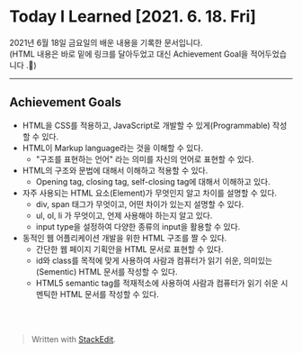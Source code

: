 ﻿# Today I Learned [2021. 6. 18. Fri]

2021년 6월 18일 금요일의 배운 내용을 기록한 문서입니다.  
(HTML 내용은 바로 밑에 링크를 달아두었고 대신 Achievement Goal을 적어두었습니다 .🙂)

---

## Achievement Goals

-   HTML을 CSS를 적용하고, JavaScript로 개발할 수 있게(Programmable) 작성할 수 있다.
-   HTML이 Markup language라는 것을 이해할 수 있다.
    -   "구조를 표현하는 언어" 라는 의미를 자신의 언어로 표현할 수 있다.
-   HTML의 구조와 문법에 대해서 이해하고 적용할 수 있다.
    -   Opening tag, closing tag, self-closing tag에 대해서 이해하고 있다.
-   자주 사용되는 HTML 요소(Element)가 무엇인지 알고 차이를 설명할 수 있다.
    -   div, span 태그가 무엇이고, 어떤 차이가 있는지 설명할 수 있다.
    -   ul, ol, li 가 무엇이고, 언제 사용해야 하는지 알고 있다.
    -   input type을 설정하여 다양한 종류의 input을 활용할 수 있다.
-   동적인 웹 어플리케이션 개발을 위한 HTML 구조를 짤 수 있다.
    -   간단한 웹 페이지 기획안을 HTML 문서로 표현할 수 있다.
    -   id와 class를 목적에 맞게 사용하여 사람과 컴퓨터가 읽기 쉬운, 의미있는(Sementic) HTML 문서를 작성할 수 있다.
    -   HTML5 semantic tag를 적재적소에 사용하여 사람과 컴퓨터가 읽기 쉬운 시멘틱한 HTML 문서를 작성할 수 있다.

<br><br>


> Written with [StackEdit](https://stackedit.io/).
